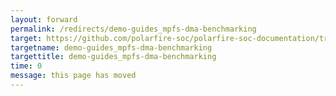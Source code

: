 ```yaml
---
layout: forward
permalink: /redirects/demo-guides_mpfs-dma-benchmarking
target: https://github.com/polarfire-soc/polarfire-soc-documentation/tree/master/knowledge-base/mpfs-dma-benchmarking.md
targetname: demo-guides_mpfs-dma-benchmarking
targettitle: demo-guides_mpfs-dma-benchmarking
time: 0
message: this page has moved
---
```

